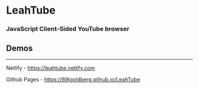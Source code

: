 # LeahTube
### JavaScript Client-Sided YouTube browser

## Demos
---
Netlify - https://leahtube.netlify.com

Github Pages - https://89jgoldberg.github.io/LeahTube
